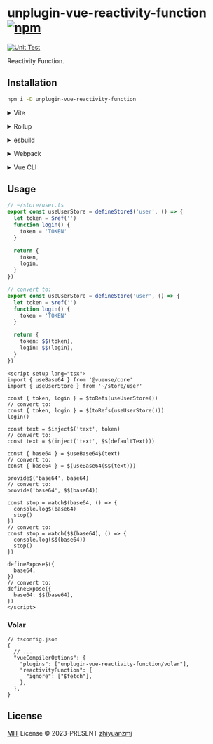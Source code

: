 # unplugin-vue-reactivity-function [![npm](https://img.shields.io/npm/v/unplugin-vue-reactivity-function.svg)](https://npmjs.com/package/unplugin-vue-reactivity-function)

[![Unit Test](https://github.com/zhiyuanzmj/unplugin-vue-reactivity-function/actions/workflows/unit-test.yml/badge.svg)](https://github.com/zhiyuanzmj/unplugin-vue-reactivity-function/actions/workflows/unit-test.yml)

Reactivity Function.

## Installation

```bash
npm i -D unplugin-vue-reactivity-function
```

<details>
<summary>Vite</summary><br>

```ts
// vite.config.ts
import VueReactivityFunction from 'unplugin-vue-reactivity-function/vite'

export default defineConfig({
  plugins: [
    VueReactivityFunction({
      ignore: ['$fetch'],
    }),
  ],
})
```

<br></details>

<details>
<summary>Rollup</summary><br>

```ts
// rollup.config.js
import VueReactivityFunction from 'unplugin-vue-reactivity-function/rollup'

export default {
  plugins: [
    VueReactivityFunction({
      ignore: ['$fetch'],
    }),
  ],
}
```

<br></details>

<details>
<summary>esbuild</summary><br>

```ts
// esbuild.config.js
import { build } from 'esbuild'

build({
  plugins: [
    require('unplugin-vue-reactivity-function/esbuild')({
      ignore: ['$fetch'],
    }),
  ],
})
```

<br></details>

<details>
<summary>Webpack</summary><br>

```ts
// webpack.config.js
module.exports = {
  /* ... */
  plugins: [
    require('unplugin-vue-reactivity-function/webpack')({
      ignore: ['$fetch'],
    }),
  ],
}
```

<br></details>

<details>
<summary>Vue CLI</summary><br>

```ts
// vue.config.js
module.exports = {
  configureWebpack: {
    plugins: [
      require('unplugin-vue-reactivity-function/webpack')({
        ignore: ['$fetch'],
      }),
    ],
  },
}
```

<br></details>

## Usage

```ts
// ~/store/user.ts
export const useUserStore = defineStore$('user', () => {
  let token = $ref('')
  function login() {
    token = 'TOKEN'
  }

  return {
    token,
    login,
  }
})

// convert to:
export const useUserStore = defineStore('user', () => {
  let token = $ref('')
  function login() {
    token = 'TOKEN'
  }

  return {
    token: $$(token),
    login: $$(login),
  }
})
```

```vue
<script setup lang="tsx">
import { useBase64 } from '@vueuse/core'
import { useUserStore } from '~/store/user'

const { token, login } = $toRefs(useUserStore())
// convert to:
const { token, login } = $(toRefs(useUserStore()))
login()

const text = $inject$('text', token)
// convert to:
const text = $(inject('text', $$(defaultText)))

const { base64 } = $useBase64$(text)
// convert to:
const { base64 } = $(useBase64($$(text)))

provide$('base64', base64)
// convert to:
provide('base64', $$(base64))

const stop = watch$(base64, () => {
  console.log$(base64)
  stop()
})
// convert to:
const stop = watch($$(base64), () => {
  console.log($$(base64))
  stop()
})

defineExpose$({
  base64,
})
// convert to:
defineExpose({
  base64: $$(base64),
})
</script>
```

### Volar

```jsonc
// tsconfig.json
{
  // ...
  "vueCompilerOptions": {
    "plugins": ["unplugin-vue-reactivity-function/volar"],
    "reactivityFunction": {
      "ignore": ["$fetch"],
    },
  },
}
```

## License

[MIT](./LICENSE) License © 2023-PRESENT [zhiyuanzmj](https://github.com/zhiyuanzmj)
